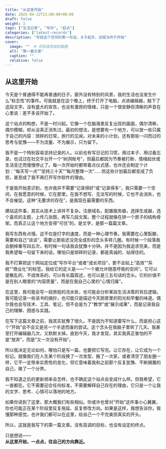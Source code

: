```yaml
---
title: "从这里开始"
date: 2025-04-22T21:00:00+08:00
draft: false
weight: 3
tags: ["生活记录", "写作", "起点"]
categories: ["latest-records"]
description: "写给这个空间的第一句话，关于起步、迟疑与终于开始"
cover:
  image: ""  # 可后续添加封面图
  alt: "第一篇文章"
  caption: ""
  relative: false
---
```


## 从这里开始

今天是个普通得不能再普通的日子。窗外没有特别的风景，我的生活也没发生什么“标志性”的事件。可我就是在这个晚上，终于打开了电脑，点进编辑器，敲下了这段文字。没有盛大的宣告，也没有激昂的情绪，只是一个很安静但清晰的声音在心里说：差不多该开始了。

这个站点的构想，不是一时兴起。它像一个在脑海里反复出现的画面，偶尔清晰，偶尔模糊，却从没真正消失过。最初的想法，是想要有一个地方，可以放一些只属于自己的内容：琐碎的日常，旅行的见闻，对未来的小计划，还有那些一闪而过的思考与犹豫——不为流量、不为展示，只为留下。

我不是一个特别容易坚持记录的人。以前也有写日记的习惯，用过本子、用过备忘录，也试过在社交平台开一个“树洞账号”，但最后都因为节奏被打断、情绪起伏或生活变迁而慢慢停止了。每一次开始时都带着点仪式感，也许还会制定个计划：“每天写一点”“坚持三十天”“每月整理一次”……但这些计划最后都变成了负担，甚至成了我不再打开写作软件的理由。

于是我开始意识到，也许我并不需要“记录得好”或“记录得多”，我只需要一个空间，在我愿意的时候，它在那里。在我不想写、无法写的时候，它也不会消失，也不会催促。这种“无要求的存在”，是我现在最需要的东西。

建站这件事，其实从技术上讲并不复杂。注册域名，配置服务器，选择生成器，选个喜欢的主题，上传几张图，再写几段文案。整个过程就像在拼一个房子的结构骨架。而真正让这个地方变得“可住”的，是文字，是那一篇篇文章。

我写东西有点慢。这不仅是打字的速度，而是一种心理节奏。我需要在心里酝酿，需要和自己“谈谈”，需要让那些还没完全成形的念头多转几圈。有时候一个段落我会删掉重写四五次，有时候一句话我会犹豫十分钟。并不是因为我追求完美，而是我希望每一句留下来的话，哪怕只是琐碎的记录，都是真诚的、站得住的。

我不打算把这个网站定位成“写作平台”或者“成长项目”，更不会贴上“高效”“系统”“商业化”的标签。我给它的定义是——“一个被允许随意呼吸的空间”。它可以是散乱的、不成体系的，可以有长篇叙述，也可以是三五句话的念头。它的价值不是在别人眼里的“内容质量”，而是在我自己心里的“心情归属”。

在这里，我可能会写一段旅程的流水账，也可能会分析某段生活决策的背后逻辑。我可能记录一些读书的摘抄，也可能只是描述今天厨房里的阳光和早餐的味道。偶尔我也会写技术、工具、笔记，但不会是为了“教学”或“展示成果”，而是记录我自己的理解、困惑与实践。

在写下这篇文章之前，我其实犹豫了很久。不是因为不知道要写什么，而是担心这个“开始”会不会又是另一个半途而废的尝试。这个念头在我脑子里转了几天。我甚至打开编辑器几次，又默默关掉。直到今天，我才发现，其实我真正害怕的不是“放弃”，而是“又一次没有开始”。

所以我决定无论如何，哪怕只是写一篇，也要把它写完。让它存在，让它成为一个标记。就像我们在人生某个阶段换了一次发型、搬了一次家，或者清空了朋友圈一样，它不一定带来实质性的变化，但它意味着我和之前那个反复犹豫、不断搁置的自己，做了一个分界。

我不知道之后的更新频率会怎样，也不确定这个站点会变成什么样。但我希望，它一直都在。它不需要迎合任何标准，不需要解释自己存在的理由，它只是一个让我的文字、思考、心情可以落地的地方。

如果你读到了这里，那大概我们有些相似。你或许也曾对“开始”这件事小心翼翼，你也可能正在某个阶段里反复拖延、反复修改方向。如果是这样，我想告诉你，我懂那种感觉。也许我们都可以在这里，给自己一个不完美但真实的开头。

所以，这就是我写下的第一篇文章。没有高调的目标，也没有设定的终点。

只是想说——  
**从这里开始，一点点，往自己的方向靠近。**

